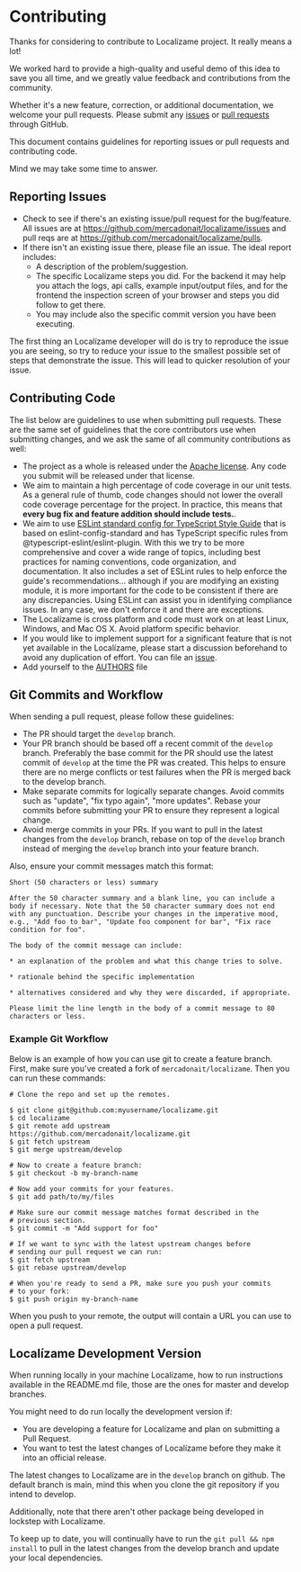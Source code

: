 # Contributing

Thanks for considering to contribute to Localízame project. It really means a lot!

We worked hard to provide a high-quality and useful demo of this idea to save you all time, and we greatly value feedback and contributions from the community.

Whether it's a new feature, correction, or additional documentation, we welcome your pull requests. Please submit any [issues](https://github.com/mercadonait/localizame/issues) or [pull requests](https://github.com/mercadonait/localizame/pulls) through GitHub.

This document contains guidelines for reporting issues or pull requests and contributing code.

Mind we may take some time to answer.

## Reporting Issues

- Check to see if there\'s an existing issue/pull request for the bug/feature. All issues are at <https://github.com/mercadonait/localizame/issues> and pull reqs are at <https://github.com/mercadonait/localizame/pulls>.
- If there isn\'t an existing issue there, please file an issue. The ideal report includes:
  - A description of the problem/suggestion.
  - The specific Localízame steps you did. For the backend it may help you attach the logs, api calls, example input/output files, and for the frontend the inspection screen of your browser and steps you did follow to get there.
  - You may include also the specific commit version you have been executing.

The first thing an Localízame developer will do is try to reproduce the issue you are seeing, so try to reduce your issue to the smallest possible set of steps that demonstrate the issue. This will lead to quicker resolution of your issue.

## Contributing Code

The list below are guidelines to use when submitting pull requests. These are the same set of guidelines that the core contributors use when submitting changes, and we ask the same of all community contributions as well:

- The project as a whole is released under the [Apache license](https://github.com/MercadonaIT/localizame/blob/main/LICENSE). Any code you submit will be released under that license.
- We aim to maintain a high percentage of code coverage in our unit tests. As a general rule of thumb, code changes should not lower the overall code coverage percentage for the project. In practice, this means that **every bug fix and feature addition should include tests.**.
- We aim to use [ESLint standard config for TypeScript Style Guide](https://github.com/standard/eslint-config-standard-with-typescript) that is based on eslint-config-standard and has TypeScript specific rules from @typescript-eslint/eslint-plugin. With this we try to be more comprehensive and cover a wide range of topics, including best practices for naming conventions, code organization, and documentation. It also includes a set of ESLint rules to help enforce the guide's recommendations... although if you are modifying an existing module, it is more important for the code to be consistent if there are any discrepancies. Using ESLint can assist you in identifying compliance issues. In any case, we don't enforce it and there are exceptions.
- The Localízame is cross platform and code must work on at least Linux, Windows, and Mac OS X. Avoid platform specific behavior.
- If you would like to implement support for a significant feature that is not yet available in the Localízame, please start a discussion beforehand to avoid any duplication of effort. You can file an [issue](https://github.com/mercadonait/localizame/issues).
- Add yourself to the [AUTHORS](./AUTHORS.md) file

## Git Commits and Workflow

When sending a pull request, please follow these guidelines:

- The PR should target the `develop` branch.
- Your PR branch should be based off a recent commit of the `develop` branch. Preferably the base commit for the PR should use the latest commit of `develop` at the time the PR was created. This helps to ensure there are no merge conflicts or test failures when the PR is merged back to the develop branch.
- Make separate commits for logically separate changes. Avoid commits such as \"update\", \"fix typo again\", \"more updates\". Rebase your commits before submitting your PR to ensure they represent a logical change.
- Avoid merge commits in your PRs. If you want to pull in the latest changes from the `develop` branch, rebase on top of the `develop` branch instead of merging the `develop` branch into your feature branch.

Also, ensure your commit messages match this format:

    Short (50 characters or less) summary

    After the 50 character summary and a blank line, you can include a body if necessary. Note that the 50 character summary does not end with any punctuation. Describe your changes in the imperative mood, e.g., "Add foo to bar", "Update foo component for bar", "Fix race condition for foo".

    The body of the commit message can include:

    * an explanation of the problem and what this change tries to solve.

    * rationale behind the specific implementation

    * alternatives considered and why they were discarded, if appropriate.

    Please limit the line length in the body of a commit message to 80 characters or less.

### Example Git Workflow

Below is an example of how you can use git to create a feature branch. First, make sure you've created a fork of `mercadonait/localizame`. Then you can run these commands:

    # Clone the repo and set up the remotes.

    $ git clone git@github.com:myusername/localizame.git
    $ cd localizame
    $ git remote add upstream https://github.com/mercadonait/localizame.git
    $ git fetch upstream
    $ git merge upstream/develop

    # Now to create a feature branch:
    $ git checkout -b my-branch-name

    # Now add your commits for your features.
    $ git add path/to/my/files

    # Make sure our commit message matches format described in the
    # previous section.
    $ git commit -m "Add support for foo"

    # If we want to sync with the latest upstream changes before
    # sending our pull request we can run:
    $ git fetch upstream
    $ git rebase upstream/develop

    # When you're ready to send a PR, make sure you push your commits
    # to your fork:
    $ git push origin my-branch-name

When you push to your remote, the output will contain a URL you can use to open a pull request.

## Localízame Development Version

When running locally in your machine Localízame, how to run instructions available in the README.md file, those are the ones for master and develop branches.

You might need to do run locally the development version if:

- You are developing a feature for Localízame and plan on submitting a Pull Request.
- You want to test the latest changes of Localízame before they make it into an official release.

The latest changes to Localízame are in the `develop` branch on github. The default branch is main, mind this when you clone the git repository if you intend to develop.

Additionally, note that there aren't other package being developed in lockstep with Localízame.

To keep up to date, you will continually have to run the `git pull && npm install` to pull in the latest changes from the develop branch and update your local dependencies.
